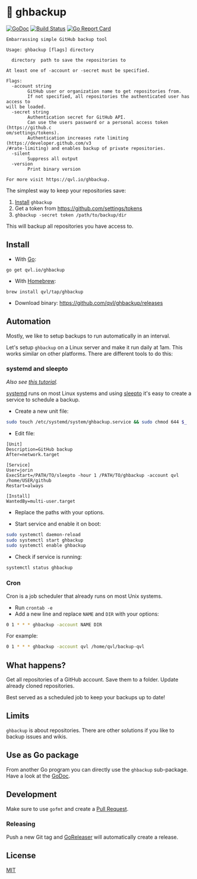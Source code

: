 #  :floppy_disk: ghbackup

[![GoDoc](https://godoc.org/qvl.io/ghbackup?status.svg)](https://godoc.org/qvl.io/ghbackup)
[![Build Status](https://travis-ci.org/qvl/ghbackup.svg?branch=master)](https://travis-ci.org/qvl/ghbackup)
[![Go Report Card](https://goreportcard.com/badge/qvl.io/ghbackup)](https://goreportcard.com/report/qvl.io/ghbackup)


    Embarrassing simple GitHub backup tool

    Usage: ghbackup [flags] directory

      directory  path to save the repositories to

    At least one of -account or -secret must be specified.

    Flags:
      -account string
            GitHub user or organization name to get repositories from.
            If not specified, all repositories the authenticated user has access to
    will be loaded.
      -secret string
            Authentication secret for GitHub API.
            Can use the users password or a personal access token (https://github.c
    om/settings/tokens).
            Authentication increases rate limiting (https://developer.github.com/v3
    /#rate-limiting) and enables backup of private repositories.
      -silent
            Suppress all output
      -version
            Print binary version

    For more visit https://qvl.io/ghbackup.


The simplest way to keep your repositories save:

1. [Install](#install) `ghbackup`
1. Get a token from https://github.com/settings/tokens
2. `ghbackup -secret token /path/to/backup/dir`

This will backup all repositories you have access to.


## Install

- With [Go](https://golang.org/):
```
go get qvl.io/ghbackup
```

- With [Homebrew](http://brew.sh/):
```
brew install qvl/tap/ghbackup
```

- Download binary: https://github.com/qvl/ghbackup/releases


## Automation

Mostly, we like to setup backups to run automatically in an interval.

Let's setup `ghbackup` on a Linux server and make it run daily at 1am. This works similar on other platforms.
There are different tools to do this:


### systemd and sleepto

*Also see [this tutorial](https://jorin.me/automating-github-backup-with-ghbackup/).*

[systemd](https://freedesktop.org/wiki/Software/systemd/) runs on most Linux systems and using [sleepto](https://qvl.io/sleepto) it's easy to create a service to schedule a backup.

- Create a new unit file:
``` sh
sudo touch /etc/systemd/system/ghbackup.service && sudo chmod 644 $_
```

- Edit file:
```
[Unit]
Description=GitHub backup
After=network.target

[Service]
User=jorin
ExecStart=/PATH/TO/sleepto -hour 1 /PATH/TO/ghbackup -account qvl /home/USER/github
Restart=always

[Install]
WantedBy=multi-user.target
```

- Replace the paths with your options.

- Start service and enable it on boot:
``` sh
sudo systemctl daemon-reload
sudo systemctl start ghbackup
sudo systemctl enable ghbackup
```

- Check if service is running:
``` sh
systemctl status ghbackup
```


### Cron

Cron is a job scheduler that already runs on most Unix systems.

- Run `crontab -e`
- Add a new line and replace `NAME` and `DIR` with your options:

``` sh
0 1 * * * ghbackup -account NAME DIR
```

For example:

``` sh
0 1 * * * ghbackup -account qvl /home/qvl/backup-qvl
```


## What happens?

Get all repositories of a GitHub account.
Save them to a folder.
Update already cloned repositories.

Best served as a scheduled job to keep your backups up to date!


## Limits

`ghbackup` is about repositories.
There are other solutions if you like to backup issues and wikis.


## Use as Go package

From another Go program you can directly use the `ghbackup` sub-package.
Have a look at the [GoDoc](https://godoc.org/qvl.io/ghbackup/ghbackup).


## Development

Make sure to use `gofmt` and create a [Pull Request](https://github.com/qvl/ghbackup/pulls).

### Releasing

Push a new Git tag and [GoReleaser](https://github.com/goreleaser/releaser) will automatically create a release.


## License

[MIT](./license)
